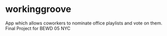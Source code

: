 workinggroove
=============

App which allows coworkers to nominate office playlists and vote on them. Final Project for BEWD 05 NYC 

